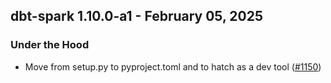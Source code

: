## dbt-spark 1.10.0-a1 - February 05, 2025

### Under the Hood

- Move from setup.py to pyproject.toml and to hatch as a dev tool ([#1150](https://github.com/dbt-labs/dbt-adapters/issues/1150))
